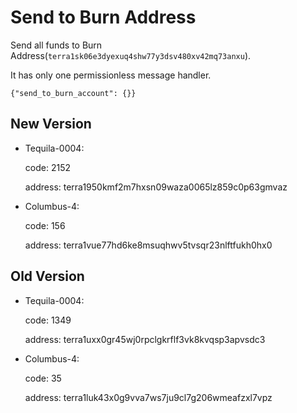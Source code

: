 # Send to Burn Address

Send all funds to Burn Address(`terra1sk06e3dyexuq4shw77y3dsv480xv42mq73anxu`).

It has only one permissionless message handler.

```
{"send_to_burn_account": {}}
```

## New Version
- Tequila-0004: 

   code: 2152

   address: terra1950kmf2m7hxsn09waza0065lz859c0p63gmvaz

- Columbus-4:

   code: 156

   address: terra1vue77hd6ke8msuqhwv5tvsqr23nlftfukh0hx0

## Old Version
- Tequila-0004: 

   code: 1349
   
   address: terra1uxx0gr45wj0rpclgkrflf3vk8kvqsp3apvsdc3

- Columbus-4:

   code: 35
   
   address: terra1luk43x0g9vva7ws7ju9cl7g206wmeafzxl7vpz
